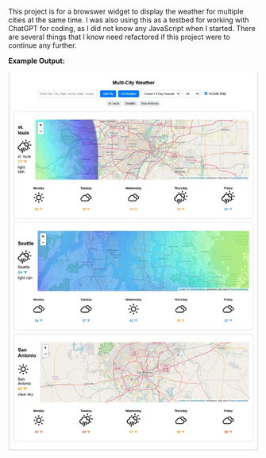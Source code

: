 This project is for a browswer widget to display the weather for multiple cities at the same time. I was also using this as a testbed for working with ChatGPT for coding, as I did not know any JavaScript when I started.  There are several things that I know need refactored if this project were to continue any further.

**Example Output:**

![Example Output](example_output.jpg)